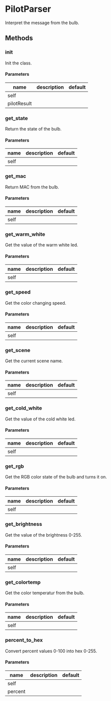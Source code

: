 # PilotParser


Interpret the message from the bulb. 

## Methods


### __init__


Init the class. 

#### Parameters
name | description | default
--- | --- | ---
self |  | 
pilotResult |  | 





### get_state


Return the state of the bulb. 

#### Parameters
name | description | default
--- | --- | ---
self |  | 





### get_mac


Return MAC from the bulb. 

#### Parameters
name | description | default
--- | --- | ---
self |  | 





### get_warm_white


Get the value of the warm white led. 

#### Parameters
name | description | default
--- | --- | ---
self |  | 





### get_speed


Get the color changing speed. 

#### Parameters
name | description | default
--- | --- | ---
self |  | 





### get_scene


Get the current scene name. 

#### Parameters
name | description | default
--- | --- | ---
self |  | 





### get_cold_white


Get the value of the cold white led. 

#### Parameters
name | description | default
--- | --- | ---
self |  | 





### get_rgb


Get the RGB color state of the bulb and turns it on. 

#### Parameters
name | description | default
--- | --- | ---
self |  | 





### get_brightness


Get the value of the brightness 0-255. 

#### Parameters
name | description | default
--- | --- | ---
self |  | 





### get_colortemp


Get the color temperatur from the bulb. 

#### Parameters
name | description | default
--- | --- | ---
self |  | 





### percent_to_hex


Convert percent values 0-100 into hex 0-255. 

#### Parameters
name | description | default
--- | --- | ---
self |  | 
percent |  | 




